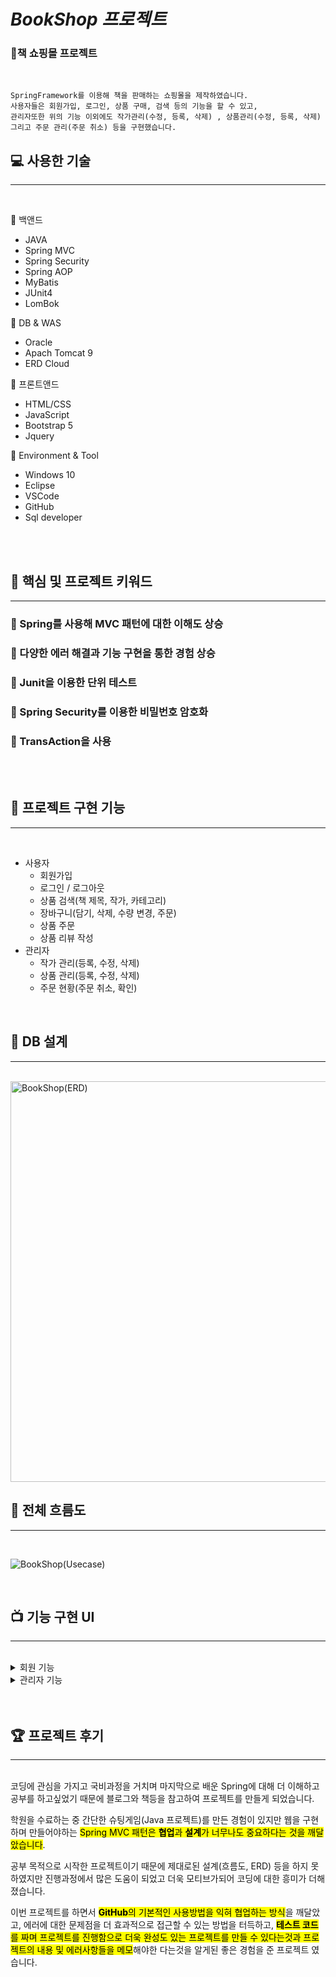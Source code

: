 # *BookShop 프로젝트*
 
### 🛒**책 쇼핑몰 프로젝트**
<br>

 ```
 SpringFramework를 이용해 책을 판매하는 쇼핑몰을 제작하였습니다.
 사용자들은 회원가입, 로그인, 상품 구매, 검색 등의 기능을 할 수 있고,
 관리자또한 위의 기능 이외에도 작가관리(수정, 등록, 삭제) , 상품관리(수정, 등록, 삭제) 
 그리고 주문 관리(주문 취소) 등을 구현했습니다.
 ```

 ## 💻 사용한 기술
---
<br>

🔎 백앤드
- JAVA 
- Spring MVC
- Spring Security
- Spring AOP
- MyBatis
- JUnit4
- LomBok

🔎 DB & WAS
- Oracle
- Apach Tomcat 9
- ERD Cloud

🔎 프론트앤드
- HTML/CSS
- JavaScript
- Bootstrap 5
- Jquery

🔎 Environment & Tool
- Windows 10
- Eclipse
- VSCode
- GitHub
- Sql developer
<br>
<br>

## 🔑 핵심 및 프로젝트 키워드
---

### 📒 Spring를 사용해 MVC 패턴에 대한 이해도 상승
### 📒 다양한 에러 해결과 기능 구현을 통한 경험 상승
### 📒 Junit을 이용한 단위 테스트
### 📒 Spring Security를 이용한 비밀번호 암호화
### 📒 TransAction을 사용

<br>
<br>

## 📜 프로젝트 구현 기능
---
<br>

+ 사용자
    - 회원가입
    - 로그인 / 로그아웃
    - 상품 검색(책 제목, 작가, 카테고리)
    - 장바구니(담기, 삭제, 수량 변경, 주문)
    - 상품 주문
    - 상품 리뷰 작성   
+ 관리자
    - 작가 관리(등록, 수정, 삭제)
    - 상품 관리(등록, 수정, 삭제)
    - 주문 현황(주문 취소, 확인)

    


<br>

## 📂 DB 설계
---
<br>

<img width="641" alt="BookShop(ERD)" src="https://user-images.githubusercontent.com/97008707/187430614-2754bc0e-bda2-4e13-b332-c4f757b06cda.png">

<br>

## 📂 전체 흐름도
---
<br>

![BookShop(Usecase)](https://user-images.githubusercontent.com/97008707/187075618-2a029b19-c40a-439a-808a-f8d2e673f45a.png)

<br>

## 📺 기능 구현 UI
---
<br>
<details>
    <summary> 회원 기능 </summary>
    <div markdown="1">
    <br>
    <p align="center"> 1. 회원가입 </p>
    <p align="center">
    <img width="217" height="300" alt="SignUp" src="https://user-images.githubusercontent.com/97008707/187401164-3433ffd1-1da7-456b-999f-5655de3c90b1.png">
    </p>
    <p align="center"> 2. 로그인 </p>
    <p align="center">
    <img width="221" alt="LogIn" src="https://user-images.githubusercontent.com/97008707/187401390-e21977c9-ac14-4dd3-93ca-113620012960.png">
    </p>
    <p align="center"> 3. 메인 페이지 </p>
    <p align="center">
    <img width="914" alt="Main" src="https://user-images.githubusercontent.com/97008707/187401768-8e4a6992-63f5-467b-a14d-c8c01afa1956.png">
    </p>
    <p align="center"> 4. 주문 페이지 </p>
    <p align="center">
    <img width="930" alt="Order" src="https://user-images.githubusercontent.com/97008707/187402043-dc83c892-bbb0-4e01-8d11-4fed9fd85a4e.png">
    </p>
    <p align="center">5. 장바구니 페이지 </p>
    <img width="918" alt="Cart" src="https://user-images.githubusercontent.com/97008707/187402161-76a20834-dd5d-4bdc-a64c-94b41d4447d5.png">
    </p>
    <p align="center"> 6. 상품 상세 페이지 </p>
    <img width="747" alt="GoodDetail" src="https://user-images.githubusercontent.com/97008707/187402663-40b37f6c-4cc5-4590-bd88-7e6c293154e1.png">
    </p>
    <p align="center"> 7. 댓글 </p>  
    <p align="center">
    <img width="269" alt="Review" src="https://user-images.githubusercontent.com/97008707/187402807-901aa282-a3ac-4e66-88bb-69cfb9ed3732.png">
    </p>
    <p align="center"> 8. 검색 페이지 </p>
    <p align="center">
    <img width="804" alt="Serch" src="https://user-images.githubusercontent.com/97008707/187403151-6571ac99-cc8d-42d6-818a-4c599b8478dd.png">
    <p>
    <br>
    </details>

<details>
    <summary> 관리자 기능 </summary>
    <div markdown="1">
    <br>
    <p align="center"> 1. 작가 관리 </p>
    <p align="center">
    <img width="698" alt="AuthorManage" src="https://user-images.githubusercontent.com/97008707/187419580-20e5f8b5-b1d9-47bf-b4fe-aab5166bfbea.png">
    </p>
    <p align="center"> 2. 작가 등록 </p>
    <p align="center">
    <img width="707" alt="AuthorEnroll" src="https://user-images.githubusercontent.com/97008707/187419813-cbe4735d-5aac-496b-ae48-a38c3c7ccf7e.png">
    </p>
    <p align="center"> 3. 상품 관리 </p>
    <p align="center">
    <img width="704" alt="GoodsManage" src="https://user-images.githubusercontent.com/97008707/187420505-f620cb0f-8055-49a2-ba17-e052a22fc642.png">
    </p>
    <p align="center"> 4. 상품 등록 </p>
    <p align="center">
    <img width="697" alt="GoodsEnroll" src="https://user-images.githubusercontent.com/97008707/187420764-0fe78dec-4826-4e76-9071-2473c7a9ce32.png">
    </p>
    <p align="center"> 5. 주문 현황 </p>
    <p align="center">
    <img width="715" alt="orderList ng" src="https://user-images.githubusercontent.com/97008707/187421078-a690ea89-3c20-4aeb-aa5b-4c10d8d7ba3d.png">
    </p>
</details>

<br>
<br>

## 🏆 프로젝트 후기
---
<br>
코딩에 관심을 가지고 국비과정을 거치며 마지막으로 배운 Spring에 대해 더 이해하고 공부를 하고싶었기 때문에 블로그와 책등을 참고하여 프로젝트를 만들게 되었습니다.

<br>

학원을 수료하는 중 간단한 슈팅게임(Java 프로젝트)를 만든 경험이 있지만 웹을 구현하며 만들어야하는 <mark>Spring MVC 패턴은 **협업**과 **설계**가 너무나도 중요하다는 것을 깨달았습니다</mark>. 
<br>

공부 목적으로 시작한 프로젝트이기 때문에 제대로된 설계(흐름도, ERD) 등을 하지 못하였지만 진행과정에서 많은 도움이 되었고 더욱 모티브가되어 코딩에 대한 흥미가 더해졌습니다.
<br>

이번 프로젝트를 하면서 <mark>**GitHub**의 기본적인 사용방법을 익혀 협업하는 방식</mark>을 깨달았고, 에러에 대한 문제점을 더 효과적으로 접근할 수 있는 방법을 터득하고,
<mark>**테스트 코드**를 짜며 프로젝트를 진행함으로 더욱 완성도 있는 프로젝트를 만들 수 있다는것과 프로젝트의 내용 및 에러사항들을 메모</mark>해야한 다는것을 알게된 좋은 경험을 준 프로젝트 였습니다.
